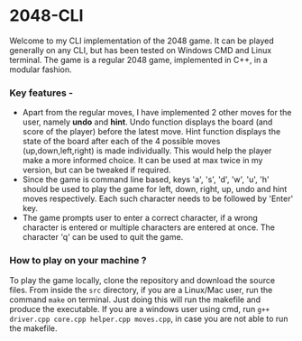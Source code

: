 # 2048-CLI

Welcome to my CLI implementation of the 2048 game. It can be played generally on any CLI, but has been tested on Windows CMD and Linux terminal. The game is a regular 2048 game, implemented in C++, in a modular fashion. 

### Key features - 
* Apart from the regular moves, I have implemented 2 other moves for the user, namely **undo** and **hint**. Undo function displays the board (and score of the player) before the latest move. Hint function displays the state of the board after each of the 4 possible moves (up,down,left,right) is made individually. This would help the player make a more informed choice. It can be used at max twice in my version, but can be tweaked if required. 
* Since the game is command line based, keys 'a', 's', 'd', 'w', 'u', 'h' should be used to play the game for left, down, right, up, undo and hint moves respectively. Each such character needs to be followed by 'Enter' key.
* The game prompts user to enter a correct character, if a wrong character is entered or multiple characters are entered at once. The character 'q' can be used to quit the game.

### How to play on your machine ?
To play the game locally, clone the repository and download the source files. From inside the `src` directory, if you are a Linux/Mac user, run the command `make` on terminal. Just doing this will run the makefile and produce the executable. If you are a windows user using cmd, run `g++ driver.cpp core.cpp helper.cpp moves.cpp`, in case you are not able to run the makefile.
